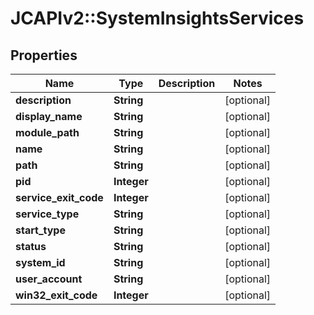 # JCAPIv2::SystemInsightsServices

## Properties
Name | Type | Description | Notes
------------ | ------------- | ------------- | -------------
**description** | **String** |  | [optional] 
**display_name** | **String** |  | [optional] 
**module_path** | **String** |  | [optional] 
**name** | **String** |  | [optional] 
**path** | **String** |  | [optional] 
**pid** | **Integer** |  | [optional] 
**service_exit_code** | **Integer** |  | [optional] 
**service_type** | **String** |  | [optional] 
**start_type** | **String** |  | [optional] 
**status** | **String** |  | [optional] 
**system_id** | **String** |  | [optional] 
**user_account** | **String** |  | [optional] 
**win32_exit_code** | **Integer** |  | [optional] 

